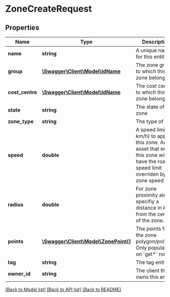 # ZoneCreateRequest

## Properties
Name | Type | Description | Notes
------------ | ------------- | ------------- | -------------
**name** | **string** | A unique name for this entity | 
**group** | [**\Swagger\Client\Model\IdName**](IdName.md) | The zone group to which this zone belongs | [optional] 
**cost_centre** | [**\Swagger\Client\Model\IdName**](IdName.md) | The cost centre to which this zone belongs | [optional] 
**state** | **string** | The state of this zone | [optional] 
**zone_type** | **string** | The type of zone | [optional] 
**speed** | **double** | A speed limit (in km/h) to apply to this zone. Any asset that enters this zone will have the road speed limit overriden by the zone speed limit. | [optional] 
**radius** | **double** | For zone proximity alerts, specifiy a distance in km from the center of the zone. | [optional] 
**points** | [**\Swagger\Client\Model\ZonePoint[]**](ZonePoint.md) | The points for the zone polygon/polyline. Only populated on &#x60;get*&#x60; routes. | [optional] 
**tag** | **string** | The tag entity | [optional] 
**owner_id** | **string** | The client that owns this entity | 

[[Back to Model list]](../README.md#documentation-for-models) [[Back to API list]](../README.md#documentation-for-api-endpoints) [[Back to README]](../README.md)


